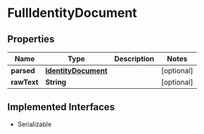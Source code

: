 

# FullIdentityDocument

## Properties

Name | Type | Description | Notes
------------ | ------------- | ------------- | -------------
**parsed** | [**IdentityDocument**](IdentityDocument.md) |  |  [optional]
**rawText** | **String** |  |  [optional]


## Implemented Interfaces

* Serializable


